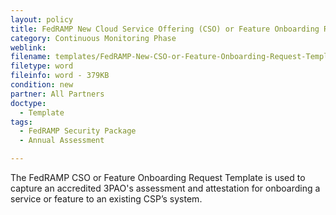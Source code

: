 ```yaml
---
layout: policy   
title: FedRAMP New Cloud Service Offering (CSO) or Feature Onboarding Request Template
category: Continuous Monitoring Phase
weblink:
filename: templates/FedRAMP-New-CSO-or-Feature-Onboarding-Request-Template.docx
filetype: word
fileinfo: word - 379KB
condition: new
partner: All Partners
doctype:
  - Template
tags:
  - FedRAMP Security Package 
  - Annual Assessment

---
```

The FedRAMP CSO or Feature Onboarding Request Template is used to capture an accredited 3PAO's assessment and attestation for onboarding a service or feature to an existing CSP’s system.
